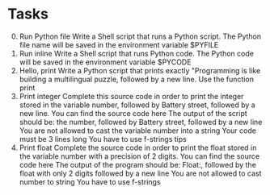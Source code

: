 # Tasks

0. Run Python file
 Write a Shell script that runs a Python script.
 The Python file name will be saved in the environment variable $PYFILE
1. Run inline
 Write a Shell script that runs Python code.
 The Python code will be saved in the environment variable $PYCODE
2. Hello, print
 Write a Python script that prints exactly "Programming is like building a multilingual puzzle, followed by a new line.
 Use the function print
3. Print integer
 Complete this source code in order to print the integer stored in the variable number, followed by Battery street, followed by a new line.
 You can find the source code here
 The output of the script should be:
 the number, followed by Battery street,
 followed by a new line
 You are not allowed to cast the variable number into a string
 Your code must be 3 lines long
 You have to use f-strings tips
4. Print float
Complete the source code in order to print the float stored in the variable number with a precision of 2 digits.
 You can find the source code here
 The output of the program should be:
 Float:, followed by the float with only 2 digits
 followed by a new line
 You are not allowed to cast number to string
 You have to use f-strings
